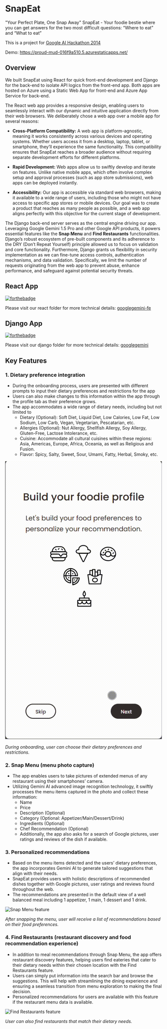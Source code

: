 # SnapEat

"Your Perfect Plate, One Snap Away"
SnapEat - Your foodie bestie where you can get answers for the two most difficult questions: “Where to eat” and “What to eat”

This is a project for [Google AI Hackathon 2014](https://devpost.com/software/hello-mqav0p)

Demo: https://proud-mud-016f9a510.5.azurestaticapps.net/

## Overview

We built SnapEat using React for quick front-end development and Django for the back-end to isolate API logics from the front-end app. Both apps are hosted on Azure using a Static Web App for front-end and Azure App Service for back-end.

The React web app provides a responsive design, enabling users to seamlessly interact with our dynamic and intuitive application directly from their web browsers. We deliberately chose a web app over a mobile app for several reasons:

- **Cross-Platform Compatibility:** A web app is platform-agnostic, meaning it works consistently across various devices and operating systems. Whether users access it from a desktop, laptop, tablet, or smartphone, they’ll experience the same functionality. This compatibility ensures that SnapEat reaches a broader audience without requiring separate development efforts for different platforms.

- **Rapid Development:** Web apps allow us to swiftly develop and iterate on features. Unlike native mobile apps, which often involve complex setup and approval processes (such as app store submissions), web apps can be deployed instantly.

- **Accessibility:** Our app is accessible via standard web browsers, making it available to a wide range of users, including those who might not have access to specific app stores or mobile devices. Our goal was to create a product that reaches as many people as possible, and a web app aligns perfectly with this objective for the current stage of development.

The Django back-end server serves as the central engine driving our app. Leveraging Google Gemini 1.5 Pro and other Google API products, it powers essential features like the **Snap Menu** and **Find Restaurants** functionalities. Django’s robust ecosystem of pre-built components and its adherence to the DRY (Don’t Repeat Yourself) principle allowed us to focus on validation and core functionality. Furthermore, Django grants us flexibility in security implementation as we can fine-tune access controls, authentication mechanisms, and data validation. Specifically, we limit the number of requests originating from the web app to prevent abuse, enhance performance, and safeguard against potential security threats.

## React App

[![forthebadge](http://forthebadge.com/images/badges/made-with-react.svg)](http://forthebadge.com)

Please visit our react folder for more technical details: [googlegemini-fe](https://github.com/minhkhang1795/GoogleGemini/tree/main/src/webapp/googlegemini-fe)

## Django App

[![forthebadge](https://forthebadge.com/images/badges/python-3.12.svg)](https://forthebadge.com)

Please visit our django folder for more technical details: [googlegemini](https://github.com/minhkhang1795/GoogleGemini/tree/main/src/webapp/googlegemini)

## Key Features

### 1. Dietary preference integration

- During the onboarding process, users are presented with different prompts to input their dietary preferences and restrictions for the app
- Users can also make changes to this information within the app through the profile tab as their preference grows.
- The app accommodates a wide range of dietary needs, including but not limited to 
    - Dietary (Optional): Soft Diet, Liquid Diet, Low Calories, Low Fat, Low Sodium, Low Carb, Vegan, Vegetarian, Pescatarian, etc.
    - Allergies (Optional): Nut Allergy, Shellfish Allergy, Soy Allergy, Gluten-Free, Lactose Intolerance, etc.
    - Cuisine: Accommodate all cultural cuisines within these regions: Asia, Americas, Europe, Africa, Oceania, as well as Religious and Fusion.
    - Flavor: Spicy, Salty, Sweet, Sour, Umami, Fatty, Herbal, Smoky, etc.

![Provide dietary preference](https://raw.githubusercontent.com/minhkhang1795/GoogleGemini/main/.github/images/onboarding.gif)

*During onboarding, user can choose their dietary preferences and restrictions.*


### 2. Snap Menu (menu photo capture)

- The app enables users to take pictures of extended menus of any restaurant using their smartphones’ camera.
- Utilizing Gemini AI advanced image recognition technology, it swiftly processes the menu items captured in the photo and collect these information: 
    - Name
    - Price
    - Description (Optional)
    - Category (Optional: Appetizer/Main/Dessert/Drink)
    - Ingredients (Optional)
    - Chef Recommendation (Optional)
    - Additionally, the app also asks for a search of Google pictures, user ratings and reviews of the dish if available.

### 3. Personalized recommendations

- Based on the menu items detected and the users’ dietary preferences, the app incorporates Gemini AI to generate tailored suggestions that align with their needs.
- SnapEat provides users with holistic descriptions of recommended dishes together with Google pictures, user ratings and reviews found throughout the web. 
- The recommendations are presented in the default view of a well balanced meal including 1 appetizer, 1 main, 1 dessert and 1 drink.

![Snap Menu feature](https://raw.githubusercontent.com/minhkhang1795/GoogleGemini/main/.github/images/snapmenu.gif)

*After snapping the menu, user will receive a list of recommendations based on their food preferences.*


### 4. Find Restaurants (restaurant discovery and food recommendation experience)

- In addition to meal recommendations through Snap Menu, the app offers restaurant discovery features, helping users find eateries that cater to their dietary needs within their chosen location with the Find Restaurants feature.
- Users can simply put information into the search bar and browse the suggestions. This will help with streamlining the dining experience and ensuring a seamless transition from menu exploration to making the final decision.
- Personalized recommendations for users are available with this feature if the restaurant menu data is available.

![Find Restaurants feature](https://raw.githubusercontent.com/minhkhang1795/GoogleGemini/main/.github/images/browse.gif)

*User can also find restaurants that match their dietary needs.*
